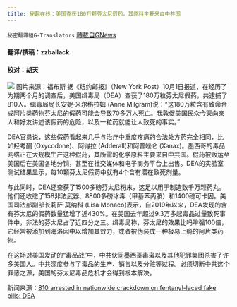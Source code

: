```yaml
---
title: 秘翻在线：美国查获180万颗芬太尼假药，其原料主要来自中共国
---
```

`秘密翻譯組G-Translators` [轉載自GNews](https://gnews.org/zh-hans/1568657/)

#### 翻译/撰稿：zzballack

#### 校对：胡天
![](https://assets.gnews.org/wp-content/uploads/2021/10/image-26.png)   图片来源：福布斯
据《纽约邮报》（New York Post）10月1日报道，在经历了为期两个月的调查后，美国缉毒局（DEA）查获了180万粒芬太尼假药，共逮捕了810人。缉毒局局长安妮·米尔格拉姆 (Anne Milgram)说：“这180万粒含有致命合成阿片类药物芬太尼的假药可能会导致70多万人死亡。我敦促美国民众今天向亲人和好友讲述该假药的危险，以及一粒药就能让人致死的事实。”

DEA官员说，这些假药看起来几乎与治疗中重度疼痛的合法处方药完全相同，比如羟考酮 (Oxycodone)、阿得拉 (Adderall)和阿普唑仑 (Xanax)。墨西哥的毒品网络正在大规模生产这种假药，其所需的化学原料主要来自中共国。假药被贩运至美国后在美国各地分销，甚至在社交媒体和电子商务平台上出售。DEA的实验室测试结果显示，每10颗芬太尼假药中就有4个含有潜在致死剂量。

与此同时，DEA还查获了1500多磅芬太尼粉末，这足以用于制造数千万颗药丸。他们还收缴了158非法武器、8800多磅冰毒（甲基苯丙胺）和1400磅可卡因。美国司法部副部长莉萨·莫纳科 (Lisa Monaco)表示，自2019年以来，DEA发现的含有芬太尼的假药数量猛增了近430%。在美国去年超过9.3万多起毒品过量致死事件中，非法的芬太尼占了近四分之三。缉毒局称，芬太尼的效果比吗啡强100倍，它经常被添加到海洛因中以增加其效力，或者被伪装成一种极易上瘾的阿片类药物。

在这场对美国发动的“毒品战”中，中共伙同墨西哥毒枭以及其他犯罪集团杀害了许多美国人。中共深度参与了毒品的生产、销售以及分赃等过程。必须切断中共这个罪恶之源，美国的芬太尼毒品危机才会得到根本解决。

新闻来源：[810 arrested in nationwide crackdown on fentanyl-laced fake pills: DEA](https://nypost.com/2021/10/01/810-arrested-in-crackdown-on-fentanyl-laced-fake-pills-dea/)
